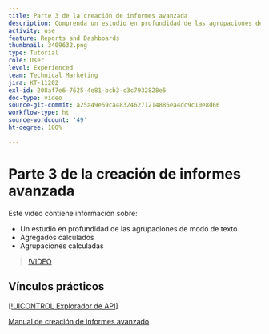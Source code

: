 ```yaml
---
title: Parte 3 de la creación de informes avanzada
description: Comprenda un estudio en profundidad de las agrupaciones de modo texto, los agregados calculados y las agrupaciones calculadas.
activity: use
feature: Reports and Dashboards
thumbnail: 3409632.png
type: Tutorial
role: User
level: Experienced
team: Technical Marketing
jira: KT-11202
exl-id: 208af7e6-7625-4e81-bcb3-c3c7932828e5
doc-type: video
source-git-commit: a25a49e59ca483246271214886ea4dc9c10e8d66
workflow-type: ht
source-wordcount: '49'
ht-degree: 100%

---
```


# Parte 3 de la creación de informes avanzada

Este vídeo contiene información sobre:

* Un estudio en profundidad de las agrupaciones de modo de texto
* Agregados calculados
* Agrupaciones calculadas

>[!VIDEO](https://video.tv.adobe.com/v/3409635/?quality=12&learn=on)

## Vínculos prácticos

[[!UICONTROL Explorador de API]](https://developer.adobe.com/workfront/api-explorer/)

[Manual de creación de informes avanzado](/help/assets/advanced-reporting-manual.pdf)
